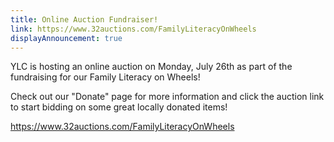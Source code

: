 ```yaml
---
title: Online Auction Fundraiser!
link: https://www.32auctions.com/FamilyLiteracyOnWheels
displayAnnouncement: true
---
```

YLC is hosting an online auction on Monday, July 26th as part of the fundraising for our Family Literacy on Wheels! 

Check out our "Donate" page for more information and click the auction link to start bidding on some great locally donated items! 

<https://www.32auctions.com/FamilyLiteracyOnWheels>